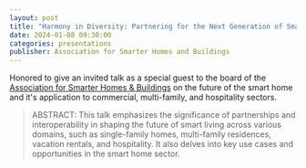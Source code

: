 ```yaml
---
layout: post
title: "Harmony in Diversity: Partnering for the Next Generation of Smart Living"
date: 2024-01-08 09:30:00
categories: presentations
publisher: Association for Smarter Homes and Buildings
---
```


Honored to give an invited talk as a special guest to the board of the [Association for Smarter Homes & Buildings][ln1] on the future of the smart home and it's application to commercial, multi-family, and hospitality sectors.

> ABSTRACT: This talk emphasizes the significance of partnerships and interoperability in shaping the future of smart living across various domains, such as single-family homes, multi-family residences, vacation rentals, and hospitality. It also delves into key use cases and opportunities in the smart home sector.

[ln1]: https://www.ashb.com/ "Association for Smarter Homes & Buildings"

